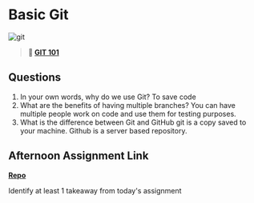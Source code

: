 # Basic Git

![git](https://git-scm.com/images/branching-illustration@2x.png)

> **📖 [GIT 101](https://codeworksacademy.com/fs-student-guide/resources/wk1/01-GIT)**


## Questions

1. In your own words, why do we use Git?
To save code
2. What are the benefits of having multiple branches?
You can have multiple people work on code and use them for testing purposes. 
3. What is the difference between Git and GitHub
git is a copy saved to your machine. Github is a server based repository. 
## Afternoon Assignment Link

**[Repo](https://github.com/deriklee451/GameNight)**

Identify at least 1 takeaway from today's assignment
